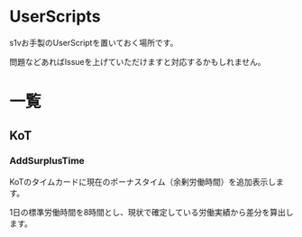 # UserScripts
s1vお手製のUserScriptを置いておく場所です。

問題などあればIssueを上げていただけますと対応するかもしれません。

# 一覧
## KoT
### AddSurplusTime
KoTのタイムカードに現在のボーナスタイム（余剰労働時間）を追加表示します。

1日の標準労働時間を8時間とし、現状で確定している労働実績から差分を算出します。
